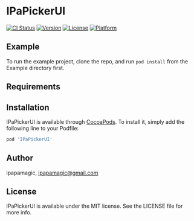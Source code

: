 # IPaPickerUI

[![CI Status](https://img.shields.io/travis/ipapamagic/IPaPickerUI.svg?style=flat)](https://travis-ci.org/ipapamagic/IPaPickerUI)
[![Version](https://img.shields.io/cocoapods/v/IPaPickerUI.svg?style=flat)](https://cocoapods.org/pods/IPaPickerUI)
[![License](https://img.shields.io/cocoapods/l/IPaPickerUI.svg?style=flat)](https://cocoapods.org/pods/IPaPickerUI)
[![Platform](https://img.shields.io/cocoapods/p/IPaPickerUI.svg?style=flat)](https://cocoapods.org/pods/IPaPickerUI)

## Example

To run the example project, clone the repo, and run `pod install` from the Example directory first.

## Requirements

## Installation

IPaPickerUI is available through [CocoaPods](https://cocoapods.org). To install
it, simply add the following line to your Podfile:

```ruby
pod 'IPaPickerUI'
```

## Author

ipapamagic, ipapamagic@gmail.com

## License

IPaPickerUI is available under the MIT license. See the LICENSE file for more info.
